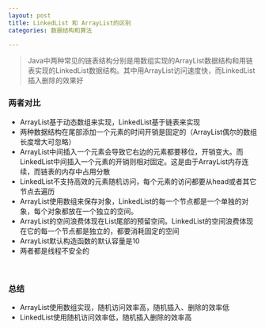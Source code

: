 ```yaml
---
layout: post
title: LinkedList 和 ArrayList的区别
categories: 数据结构和算法

---
```


>Java中两种常见的链表结构分别是用数组实现的ArrayList数据结构和用链表实现的LinkedList数据结构。其中用ArrayList访问速度快，而LinkedList插入删除的效果好

### 两者对比
* ArrayList基于动态数组来实现，LinkedList基于链表来实现
* 两种数据结构在尾部添加一个元素的时间开销是固定的（ArrayList偶尔的数组长度增大可忽略）
* ArrayList中间插入一个元素会导致它右边的元素都要移位，开销变大。而LinkedList中间插入一个元素的开销则相对固定。这是由于ArrayList内存连续，而链表的内存中占用分散
* LinkedList不支持高效的元素随机访问，每个元素的访问都要从head或者其它节点去遍历
* ArrayList使用数组来保存对象，LinkedList的每一个节点都是一个单独的对象，每个对象都放在一个独立的空间。
* ArrayList的空间浪费体现在List尾部的预留空间。LinkedList的空间浪费体现在它的每一个节点都是独立的，都要消耗固定的空间
* ArrayList默认构造函数的默认容量是10
* 两者都是线程不安全的

<br/>

### 总结
* ArrayList使用数组实现，随机访问效率高，随机插入、删除的效率低
* LinkedList使用随机访问效率低，随机插入删除的效率高




